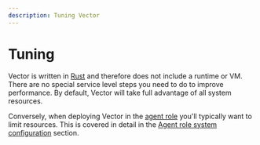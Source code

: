 ```yaml
---
description: Tuning Vector
---
```


# Tuning

Vector is written in [Rust][urls.rust] and therefore does not include a runtime
or VM. There are no special service level steps you need to do to improve
performance. By default, Vector will take full advantage of all system
resources.

Conversely, when deploying Vector in the [agent role][docs.roles.agent] you'll
typically want to limit resources. This is covered in detail in the
[Agent role system configuration][docs.roles.agent#system-configuration] section.


[docs.roles.agent#system-configuration]: ../../setup/deployment/roles/agent.md#system-configuration
[docs.roles.agent]: ../../setup/deployment/roles/agent.md
[urls.rust]: https://www.rust-lang.org/
